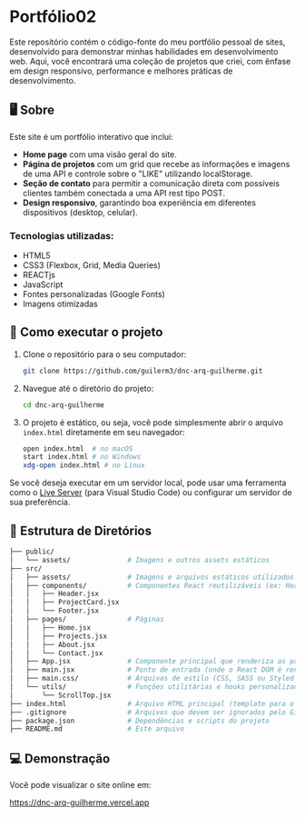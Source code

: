 # Portfólio02

Este repositório contém o código-fonte do meu portfólio pessoal de sites, desenvolvido para demonstrar minhas habilidades em desenvolvimento web. Aqui, você encontrará uma coleção de projetos que criei, com ênfase em design responsivo, performance e melhores práticas de desenvolvimento.

## 🖥️ Sobre

Este site é um portfólio interativo que inclui:

- **Home page** com uma visão geral do site.
- **Página de projetos** com um grid que recebe as informações e imagens de uma API e controle sobre o "LIKE" utilizando localStorage.
- **Seção de contato** para permitir a comunicação direta com possíveis clientes também conectada a uma API rest tipo POST.
- **Design responsivo**, garantindo boa experiência em diferentes dispositivos (desktop, celular).

### Tecnologias utilizadas:
- HTML5
- CSS3 (Flexbox, Grid, Media Queries)
- REACTjs
- JavaScript
- Fontes personalizadas (Google Fonts)
- Imagens otimizadas

## 🚀 Como executar o projeto

1. Clone o repositório para o seu computador:
    ```bash
    git clone https://github.com/guilerm3/dnc-arq-guilherme.git
    ```

2. Navegue até o diretório do projeto:
    ```bash
    cd dnc-arq-guilherme
    ```

3. O projeto é estático, ou seja, você pode simplesmente abrir o arquivo `index.html` diretamente em seu navegador:
    ```bash
    open index.html  # no macOS
    start index.html # no Windows
    xdg-open index.html # no Linux
    ```

Se você deseja executar em um servidor local, pode usar uma ferramenta como o [Live Server](https://marketplace.visualstudio.com/items?itemName=ritwickdey.LiveServer) (para Visual Studio Code) ou configurar um servidor de sua preferência.

## 📂 Estrutura de Diretórios

```bash
├── public/
│   └── assets/              # Imagens e outros assets estáticos
├── src/
│   ├── assets/              # Imagens e arquivos estáticos utilizados no React
│   ├── components/          # Componentes React reutilizáveis (ex: Header, Footer, Button etc...)
│   │   ├── Header.jsx
│   │   ├── ProjectCard.jsx
│   │   └── Footer.jsx
│   ├── pages/               # Páginas
│   │   ├── Home.jsx
│   │   ├── Projects.jsx
│   │   ├── About.jsx
│   │   └── Contact.jsx
│   ├── App.jsx              # Componente principal que renderiza as páginas e componentes
│   ├── main.jsx             # Ponto de entrada (onde o React DOM é renderizado)
│   ├── main.css/            # Arquivos de estilo (CSS, SASS ou Styled Components)
│   └── utils/               # Funções utilitárias e hooks personalizados
│       └── ScrollTop.jsx
├── index.html               # Arquivo HTML principal (template para o React renderizar)
├── .gitignore               # Arquivos que devem ser ignorados pelo Git
├── package.json             # Dependências e scripts do projeto
├── README.md                # Este arquivo
```

## 💻 Demonstração
Você pode visualizar o site online em:

https://dnc-arq-guilherme.vercel.app

